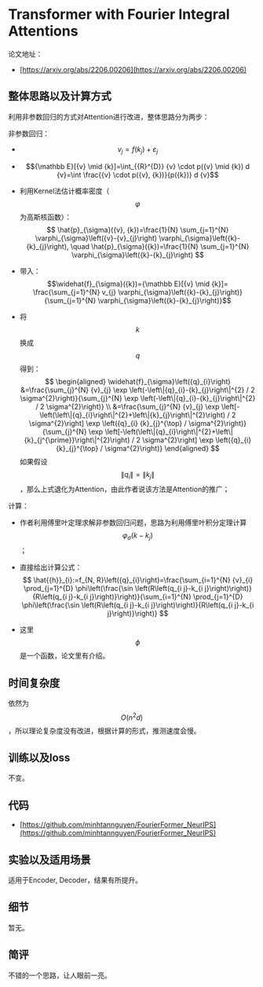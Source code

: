 # Transformer with Fourier Integral Attentions

论文地址：

- [https://arxiv.org/abs/2206.00206](https://arxiv.org/abs/2206.00206)



## 整体思路以及计算方式

利用非参数回归的方式对Attention进行改进，整体思路分为两步：

非参数回归：

- $${v}_{j}=f\left({k}_{j}\right)+\varepsilon_{j}$$

- $${\mathbb E}[{v} \mid {k}]=\int_{{R}^{D}} {v} \cdot p({v} \mid {k}) d {v}=\int \frac{{v} \cdot p({v}, {k})}{p({k})} d {v}$$

- 利用Kernel法估计概率密度（$$\varphi$$为高斯核函数）：
  $$
  \hat{p}_{\sigma}({v}, {k})=\frac{1}{N} \sum_{j=1}^{N} \varphi_{\sigma}\left({v}-{v}_{j}\right) \varphi_{\sigma}\left({k}-{k}_{j}\right), \quad \hat{p}_{\sigma}({k})=\frac{1}{N} \sum_{j=1}^{N} \varphi_{\sigma}\left({k}-{k}_{j}\right)
  $$

- 带入：$$\widehat{f}_{\sigma}({k})={\mathbb E}[{v} \mid {k}]= \frac{\sum_{j=1}^{N} v_{j} \varphi_{\sigma}\left({k}-{k}_{j}\right)}{\sum_{j=1}^{N} \varphi_{\sigma}\left({k}-{k}_{j}\right)}$$

- 将$$k$$换成$$q$$得到：
  $$
  \begin{aligned} \widehat{f}_{\sigma}\left({q}_{i}\right) &=\frac{\sum_{j}^{N} {v}_{j} \exp \left(-\left\|{q}_{i}-{k}_{j}\right\|^{2} / 2 \sigma^{2}\right)}{\sum_{j}^{N} \exp \left(-\left\|{q}_{i}-{k}_{j}\right\|^{2} / 2 \sigma^{2}\right)} \\ &=\frac{\sum_{j}^{N} {v}_{j} \exp \left[-\left(\left\|{q}_{i}\right\|^{2}+\left\|{k}_{j}\right\|^{2}\right) / 2 \sigma^{2}\right] \exp \left({q}_{i} {k}_{j}^{\top} / \sigma^{2}\right)}{\sum_{j}^{N} \exp \left[-\left(\left\|{q}_{i}\right\|^{2}+\left\|{k}_{j^{\prime}}\right\|^{2}\right) / 2 \sigma^{2}\right] \exp \left({q}_{i} {k}_{j}^{\top} / \sigma^{2}\right)} \end{aligned}
  $$
  如果假设$$\|q_i\| = \|k_j\|$$，那么上式退化为Attention，由此作者说该方法是Attention的推广；

计算：

- 作者利用傅里叶定理求解非参数回归问题，思路为利用傅里叶积分定理计算$$\varphi_{\sigma}\left({k}-{k}_{j}\right)$$；

- 直接给出计算公式：
  $$
  \hat{{h}}_{i}:=f_{N, R}\left({q}_{i}\right)=\frac{\sum_{i=1}^{N} {v}_{i} \prod_{j=1}^{D} \phi\left(\frac{\sin \left(R\left(q_{i j}-k_{i j}\right)\right)}{R\left(q_{i j}-k_{i j}\right)}\right)}{\sum_{i=1}^{N} \prod_{j=1}^{D} \phi\left(\frac{\sin \left(R\left(q_{i j}-k_{i j}\right)\right)}{R\left(q_{i j}-k_{i j}\right)}\right)}
  $$

- 这里$$\phi$$是一个函数，论文里有介绍。



## 时间复杂度

依然为$$O(n^2d)$$，所以理论复杂度没有改进，根据计算的形式，推测速度会慢。



## 训练以及loss

不变。



## 代码

- [https://github.com/minhtannguyen/FourierFormer_NeurIPS](https://github.com/minhtannguyen/FourierFormer_NeurIPS)



## 实验以及适用场景

适用于Encoder, Decoder，结果有所提升。



## 细节

暂无。



## 简评

不错的一个思路，让人眼前一亮。